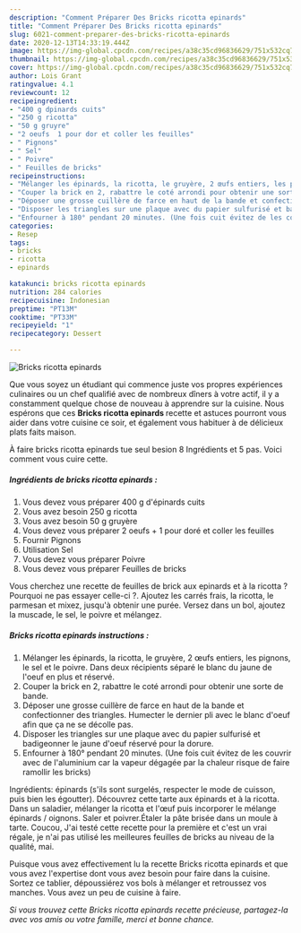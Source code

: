 ```yaml
---
description: "Comment Préparer Des Bricks ricotta epinards"
title: "Comment Préparer Des Bricks ricotta epinards"
slug: 6021-comment-preparer-des-bricks-ricotta-epinards
date: 2020-12-13T14:33:19.444Z
image: https://img-global.cpcdn.com/recipes/a38c35cd96836629/751x532cq70/bricks-ricotta-epinards-photo-principale-de-la-recette.jpg
thumbnail: https://img-global.cpcdn.com/recipes/a38c35cd96836629/751x532cq70/bricks-ricotta-epinards-photo-principale-de-la-recette.jpg
cover: https://img-global.cpcdn.com/recipes/a38c35cd96836629/751x532cq70/bricks-ricotta-epinards-photo-principale-de-la-recette.jpg
author: Lois Grant
ratingvalue: 4.1
reviewcount: 12
recipeingredient:
- "400 g dpinards cuits"
- "250 g ricotta"
- "50 g gruyre"
- "2 oeufs  1 pour dor et coller les feuilles"
- " Pignons"
- " Sel"
- " Poivre"
- " Feuilles de bricks"
recipeinstructions:
- "Mélanger les épinards, la ricotta, le gruyère, 2 œufs entiers, les pignons, le sel et le poivre. Dans deux récipients séparé le blanc du jaune de l&#39;oeuf en plus et réservé."
- "Couper la brick en 2, rabattre le coté arrondi pour obtenir une sorte de bande."
- "Déposer une grosse cuillère de farce en haut de la bande et confectionner des triangles. Humecter le dernier pli avec le blanc d&#39;oeuf afin que ça ne se décolle pas."
- "Disposer les triangles sur une plaque avec du papier sulfurisé et badigeonner le jaune d&#39;oeuf réservé pour la dorure."
- "Enfourner à 180° pendant 20 minutes. (Une fois cuit évitez de les couvrir avec de l&#39;aluminium car la vapeur dégagée par la chaleur risque de faire ramollir les bricks)"
categories:
- Resep
tags:
- bricks
- ricotta
- epinards

katakunci: bricks ricotta epinards 
nutrition: 284 calories
recipecuisine: Indonesian
preptime: "PT13M"
cooktime: "PT33M"
recipeyield: "1"
recipecategory: Dessert

---
```



![Bricks ricotta epinards](https://img-global.cpcdn.com/recipes/a38c35cd96836629/751x532cq70/bricks-ricotta-epinards-photo-principale-de-la-recette.jpg)

Que vous soyez un étudiant qui commence juste vos propres expériences culinaires ou un chef qualifié avec de nombreux dîners à votre actif, il y a constamment quelque chose de nouveau à apprendre sur la cuisine. Nous espérons que ces <strong> Bricks ricotta epinards </strong> recette et astuces pourront vous aider dans votre cuisine ce soir, et également vous habituer à de délicieux plats faits maison.

<!--inarticleads1-->

À faire bricks ricotta epinards tue seul besion 8 Ingrédients et 5 pas. Voici comment vous cuire cette.

##### Ingrédients de bricks ricotta epinards :

1. Vous devez vous préparer 400 g d&#39;épinards cuits
1. Vous avez besoin 250 g ricotta
1. Vous avez besoin 50 g gruyère
1. Vous devez vous préparer 2 oeufs + 1 pour doré et coller les feuilles
1. Fournir  Pignons
1. Utilisation  Sel
1. Vous devez vous préparer  Poivre
1. Vous devez vous préparer  Feuilles de bricks


Vous cherchez une recette de feuilles de brick aux epinards et à la ricotta ? Pourquoi ne pas essayer celle-ci ?. Ajoutez les carrés frais, la ricotta, le parmesan et mixez, jusqu&#39;à obtenir une purée. Versez dans un bol, ajoutez la muscade, le sel, le poivre et mélangez. 

<!--inarticleads2-->

##### Bricks ricotta epinards instructions :

1. Mélanger les épinards, la ricotta, le gruyère, 2 œufs entiers, les pignons, le sel et le poivre. Dans deux récipients séparé le blanc du jaune de l&#39;oeuf en plus et réservé.
1. Couper la brick en 2, rabattre le coté arrondi pour obtenir une sorte de bande.
1. Déposer une grosse cuillère de farce en haut de la bande et confectionner des triangles. Humecter le dernier pli avec le blanc d&#39;oeuf afin que ça ne se décolle pas.
1. Disposer les triangles sur une plaque avec du papier sulfurisé et badigeonner le jaune d&#39;oeuf réservé pour la dorure.
1. Enfourner à 180° pendant 20 minutes. (Une fois cuit évitez de les couvrir avec de l&#39;aluminium car la vapeur dégagée par la chaleur risque de faire ramollir les bricks)


Ingrédients: épinards (s&#39;ils sont surgelés, respecter le mode de cuisson, puis bien les égoutter). Découvrez cette tarte aux épinards et à la ricotta. Dans un saladier, mélanger la ricotta et l&#39;œuf puis incorporer le mélange épinards / oignons. Saler et poivrer.Étaler la pâte brisée dans un moule à tarte. Coucou, J&#39;ai testé cette recette pour la première et c&#39;est un vrai régale, je n&#39;ai pas utilisé les meilleures feuilles de bricks au niveau de la qualité, mai. 

<!--inarticleads1-->

<p>
Puisque vous avez effectivement lu la recette Bricks ricotta epinards et que vous avez l'expertise dont vous avez besoin pour faire dans la cuisine. Sortez ce tablier, dépoussiérez vos bols à mélanger et retroussez vos manches. Vous avez un peu de cuisine à faire.
</p>

<p>
<i>Si vous trouvez cette Bricks ricotta epinards recette précieuse, partagez-la avec vos amis ou votre famille, merci et bonne chance.</i>
</p>
